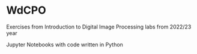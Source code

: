 # WdCPO

Exercises from Introduction to Digital Image Processing labs from 2022/23 year

Jupyter Notebooks with code written in Python
